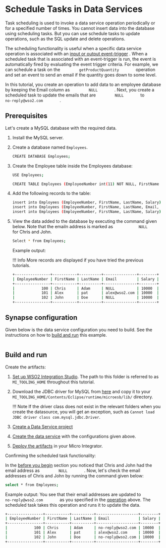 # Schedule Tasks in Data Services

Task scheduling is used to invoke a data service operation periodically
or for a specified number of times. You cannot insert data into the
database using scheduling tasks. But you can use schedule tasks to
update operations, such as the SQL update and delete operations.

The scheduling functionality is useful when a specific data service
operation is associated with an [input or output event-trigger](data-service-scheduled-task)
. When a scheduled task that is associated with an event-trigger is run,
the event is automatically fired by evaluating the event trigger
criteria. For example, we can schedule a task on the
`         getProductQuantity        ` operation and set an event to send
an email if the quantity goes down to some level.

In this tutorial, you create an operation to add data to an employee
database by keeping the Email column as `         NULL        ` . Next,
you create a scheduled task to update the emails that are
`         NULL        ` to `         no-reply@wso2.com        ` .

## Prerequisites

Let's create a MySQL database with the required data.

1.  Install the MySQL server.
2.  Create a database named `Employees`.

    ```bash
    CREATE DATABASE Employees;
    ```

3.  Create the Employee table inside the Employees database:

    ```bash
    USE Employees;

    CREATE TABLE Employees (EmployeeNumber int(11) NOT NULL, FirstName varchar(255) NOT NULL, LastName varchar(255) DEFAULT NULL, Email varchar(255) DEFAULT NULL, Salary varchar(255));
    ```

4.  Add the following records to the table:

    ```bash
    insert into Employees (EmployeeNumber, FirstName, LastName, Salary) values (100, 'Chris', 'Adam', '10000');
    insert into Employees (EmployeeNumber, FirstName, LastName, Email, Salary) values (101, 'Alex', 'pat', 'alex@wso2.com', '10000');
    insert into Employees (EmployeeNumber, FirstName, LastName, Salary) values (102, 'John', 'Doe', '10000');
    ```

5.  View the data added to the database by executing the command given
    below. Note that the emailn address is marked as
    `            NULL           ` for Chris and John.

    ```bash
    Select * from Employees;
    ```

    Example output:

    !!! Info
        More records are displayed if you have tried the previous tutorials.

    ```bash
    +----------------+-----------+----------+---------------+--------+
    | EmployeeNumber | FirstName | LastName | Email         | Salary |
    +----------------+-----------+----------+---------------+--------+
    |            100 | Chris     | Adam     | NULL          | 10000  |
    |            101 | Alex      | pat      | alex@wso2.com | 10000  |
    |            102 | John      | Doe      | NULL          | 10000  |
    +----------------+-----------+----------+---------------+--------+
    ```

## Synapse configuration
Given below is the data service configuration you need to build. See the instructions on how to [build and run](#build-and-run) this example.

```xml
```

## Build and run

Create the artifacts:

1. [Set up WSO2 Integration Studio](../../../../develop/installing-WSO2-Integration-Studio). The path to this folder is referred to as `MI_TOOLING_HOME` throughout this tutorial.
2.  Download the JDBC driver for MySQL from [here](http://dev.mysql.com/downloads/connector/j/) and copy it to
    your `MI_TOOLING_HOME/Contents/Eclipse/runtime/microesb/lib/` directory.

    !!! Note
        If the driver class does not exist in the relevant folders when you create the datasource, you will get an exception, such as `Cannot load JDBC driver class com.mysql.jdbc.Driver`. 
        
3. [Create a Data Service project](../../../../develop/creating-projects/#data-services-project)
4. [Create the data service](../../../../develop/creating-artifacts/data-services/creating-data-services) with the configurations given above.
5. [Deploy the artifacts](../../../../develop/deploy-and-run) in your Micro Integrator. 

Confirming the scheduled task functionality:

In the [before you begin](#SchedulingTasks-before_you_begin) section you
noticed that Chris and John had the email address as
`         NULL        ` . Now, let's check the email addresses of Chris
and John by running the command given below:

```bash
select * from Employees;
```

Example output: You see that their email addresses are updated to
`         no-reply@wso2.com        ` as you specified in the
[operation](#SchedulingTasks-Operation) above. The scheduled task takes
this operation and runs it to update the data.

```bash
+----------------+-----------+----------+-------------------+--------+
| EmployeeNumber | FirstName | LastName | Email             | Salary |
+----------------+-----------+----------+-------------------+--------+
|            100 | Chris     | Adam     | no-reply@wso2.com | 10000  |
|            101 | Alex      | pat      | alex@wso2.com     | 10000  |
|            102 | John      | Doe      | no-reply@wso2.com | 10000  |
+----------------+-----------+----------+-------------------+--------+
```
